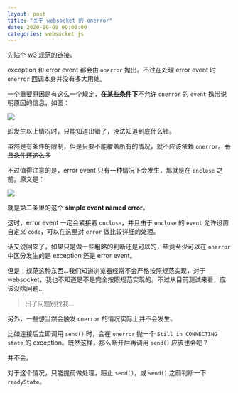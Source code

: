 ```yaml
---
layout: post
title: "关于 websocket 的 onerror"
date: 2020-10-09 00:00:00
categories: websocket js
---
```


先贴个 [w3 规范的链接](https://www.w3.org/TR/websockets/)。

exception 和 error event 都会由 `onerror` 抛出。不过在处理 error event 时 `onerror` 回调本身并没有多大用处。

一个重要原因是有这么一个规定，**在某些条件下**不允许 `onerror` 的 `event` 携带说明原因的信息，如图：

![](https://p6-juejin.byteimg.com/tos-cn-i-k3u1fbpfcp/e0e874735ef1404ca018d4430172b9a4~tplv-k3u1fbpfcp-watermark.webp)

即发生以上情况时，只能知道出错了，没法知道到底什么错。

虽然是有条件的限制，但是只要不能覆盖所有的情况，就不应该依赖 `onerror`。~~而且条件还这么多~~

不过值得注意的是，error event 只有一种情况下会发生，那就是在 `onclose` 之前。原文是：

![](https://p3-juejin.byteimg.com/tos-cn-i-k3u1fbpfcp/64a039f7e5b84843954d767d1fdbe16f~tplv-k3u1fbpfcp-watermark.webp)

就是第二条里的这个 **simple event named error**。

这时，error event 一定会紧接着 `onclose`，并且由于 `onclose` 的 `event` 允许设置自定义 `code`，可以在这里对 `error` 做比较详细的处理。

话又说回来了，如果只是做一些粗略的判断还是可以的，毕竟至少可以在 `onerror` 中区分发生的是 exception 还是 error event。

但是！规范这种东西...我们知道浏览器经常不会严格按照规范实现，对于 websocket，我也不知道是不是完全按照规范实现的。不过从目前测试来看，应该没啥问题...

> 出了问题别找我...

另外，一些想当然会触发 `onerror` 的情况实际上并不会发生。

比如连接后立即调用 `send()` 时，会在 `onerror` 抛一个 `Still in CONNECTING state` 的 exception。既然这样，那么断开后再调用 `send()` 应该也会吧？

并不会。

对于这个情况，只能提前做处理，阻止 `send()`，或 `send()` 之前判断一下 `readyState`。

